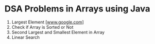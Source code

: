 # DSA Problems in Arrays using Java
1. Largest Element [www.google.com]
2. Check if Array is Sorted or Not
3. Second Largest and Smallest Element in Array
4. Linear Search 
